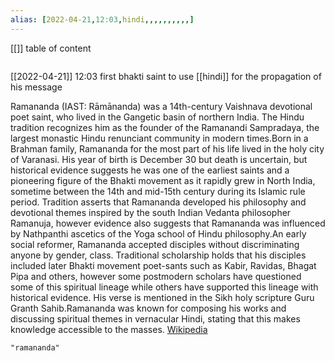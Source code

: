 ```yaml
---
alias: [2022-04-21,12:03,hindi,,,,,,,,,,]
---
```

[[]]
table of content
```toc
```

[[2022-04-21]] 12:03
first bhakti saint to use [[hindi]] for the propagation of his message

Ramananda (IAST: Rāmānanda) was a 14th-century Vaishnava devotional poet saint, who lived in the Gangetic basin of northern India. The Hindu tradition recognizes him as the founder of the Ramanandi Sampradaya, the largest monastic Hindu renunciant community in modern times.Born in a Brahman family, Ramananda for the most part of his life lived in the holy city of Varanasi. His year of birth is December 30 but death is uncertain, but historical evidence suggests he was one of the earliest saints and a pioneering figure of the Bhakti movement as it rapidly grew in North India, sometime between the 14th and mid-15th century during its Islamic rule period. Tradition asserts that Ramananda developed his philosophy and devotional themes inspired by the south Indian Vedanta philosopher Ramanuja, however evidence also suggests that Ramananda was influenced by Nathpanthi ascetics of the Yoga school of Hindu philosophy.An early social reformer, Ramananda accepted disciples without discriminating anyone by gender, class. Traditional scholarship holds that his disciples included later Bhakti movement poet-sants such as Kabir, Ravidas, Bhagat Pipa and others, however some postmodern scholars have questioned some of this spiritual lineage while others have supported this lineage with historical evidence. His verse is mentioned in the Sikh holy scripture Guru Granth Sahib.Ramananda was known for composing his works and discussing spiritual themes in vernacular Hindi, stating that this makes knowledge accessible to the masses.
[Wikipedia](https://en.wikipedia.org/wiki/Ramananda)
```query
"ramananda"
```